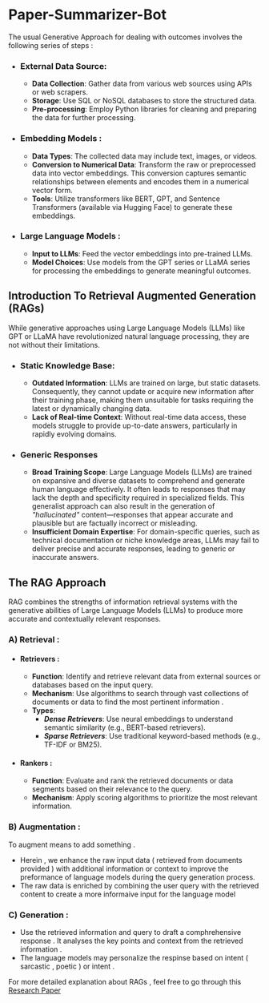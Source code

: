 # Paper-Summarizer-Bot
The usual Generative Approach for dealing with outcomes involves the following series of steps : 
* ### External Data Source:
  - **Data Collection**: Gather data from various web sources using APIs or web scrapers.
  - **Storage**: Use SQL or NoSQL databases to store the structured data.
  - **Pre-processing**: Employ Python libraries for cleaning and preparing the data for further processing.
    
* ### Embedding Models :
  - **Data Types**: The collected data may include text, images, or videos.
  - **Conversion to Numerical Data**: Transform the raw or preprocessed data into vector embeddings. This conversion captures semantic relationships between elements and encodes them in a numerical vector form.
  - **Tools**: Utilize transformers like BERT, GPT, and Sentence Transformers (available via Hugging Face) to generate these embeddings.
    
* ### Large Language Models :
  - **Input to LLMs**: Feed the vector embeddings into pre-trained LLMs.
  - **Model Choices**: Use models from the GPT series or LLaMA series for processing the embeddings to generate meaningful outcomes.
 
## Introduction To Retrieval Augmented Generation (RAGs) 
While generative approaches using Large Language Models (LLMs) like GPT or LLaMA have revolutionized natural language processing, they are not without their limitations.  
* ### Static Knowledge Base:
  - **Outdated Information**: LLMs are trained on large, but static datasets. Consequently, they cannot update or acquire new information after their training phase, making them unsuitable for tasks requiring the latest or dynamically changing data.
  - **Lack of Real-time Context**: Without real-time data access, these models struggle to provide up-to-date answers, particularly in rapidly evolving domains.
* ### Generic Responses
   - **Broad Training Scope**: Large Language Models (LLMs) are trained on expansive and diverse datasets to comprehend and generate human language effectively. It often leads to responses that may lack the depth and specificity required in specialized fields. This generalist approach can also result in the generation of *"hallucinated"* content—responses that appear accurate and plausible but are factually incorrect or misleading.
   - **Insufficient Domain Expertise**: For domain-specific queries, such as technical documentation or niche knowledge areas, LLMs may fail to deliver precise and accurate responses, leading to generic or inaccurate answers.
 
## The RAG Approach 
RAG combines the strengths of information retrieval systems with the generative abilities of Large Language Models (LLMs) to produce more accurate and contextually relevant responses.
### A) Retrieval : 
* #### Retrievers :
  - **Function**: Identify and retrieve relevant data from external sources or databases based on the input query.
  - **Mechanism**: Use algorithms to search through vast collections of documents or data to find the most pertinent information .
  - **Types**:
    * ***Dense Retrievers***: Use neural embeddings to understand semantic similarity (e.g., BERT-based retrievers).
    * ***Sparse Retrievers***: Use traditional keyword-based methods (e.g., TF-IDF or BM25).
      
* #### Rankers :
  - **Function**: Evaluate and rank the retrieved documents or data segments based on their relevance to the query.
  - **Mechanism**: Apply scoring algorithms to prioritize the most relevant information.

### B) Augmentation : 
To augment means to add something .
- Herein , we enhance the raw input data ( retrieved from documents provided ) with additional information or context to improve the preformance of language models during the query generation process.
- The raw data is enriched by combining the user query with the retrieved content to create a more informaive input for the language model

### C) Generation :
- Use the retrieved information and query to draft a comphrehensive response . It analyses the key points and context from the retrieved information .
- The language models may personalize the respinse based on intent ( sarcastic , poetic ) or intent .


For more detailed explanation about RAGs , feel free to go through this [Research Paper](https://arxiv.org/pdf/2312.10997) 
